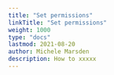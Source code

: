 ```yaml
---
title: "Set permissions"
linkTitle: "Set permissions"
weight: 1000
type: "docs"
lastmod: 2021-08-20
author: Michele Marsden
description: How to xxxxx
---
```

